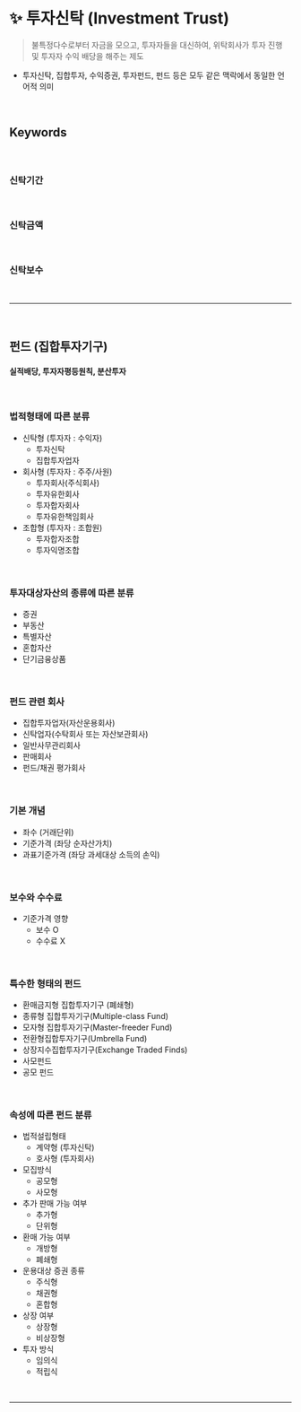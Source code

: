 # ✨ 투자신탁 (Investment Trust)
> 불특정다수로부터 자금을 모으고, 투자자들을 대신하여, 위탁회사가 투자 진행 및 투자자 수익 배당을 해주는 제도
* 투자신탁, 집합투자, 수익증권, 투자펀드, 펀드 등은 모두 같은 맥락에서 동일한 언어적 의미
 
<br>

## Keywords
#### 

<br>

### 신탁기간

<br>

### 신탁금액

<br>

### 신탁보수

<br>
<hr>
<br>

## 펀드 (집합투자기구)
#### 실적배당, 투자자평등원칙, 분산투자

<br>

### 법적형태에 따른 분류
* 신탁형 (투자자 : 수익자)
  * 투자신탁
  * 집합투자업자
* 회사형 (투자자 : 주주/사원)
  * 투자회사(주식회사)
  * 투자유한회사
  * 투자합자회사
  * 투자유한책임회사
* 조합형 (투자자 : 조합원)
  * 투자합자조합
  * 투자익명조합

<br>

### 투자대상자산의 종류에 따른 분류
* 증권
* 부동산
* 특별자산
* 혼합자산
* 단기금융상품

<br>

### 펀드 관련 회사
* 집합투자업자(자산운용회사)
* 신탁업자(수탁회사 또는 자산보관회사)
* 일반사무관리회사
* 판매회사
* 펀드/채권 평가회사

<br>

### 기본 개념
* 좌수 (거래단위)
* 기준가격 (좌당 순자산가치)
* 과표기준가격 (좌당 과세대상 소득의 손익) 

<br>

### 보수와 수수료
* 기준가격 영향
  * 보수 O
  * 수수료 X

<br>

### 특수한 형태의 펀드
* 환매금지형 집합투자기구 (폐쇄형)
* 종류형 집합투자기구(Multiple-class Fund)
* 모자형 집합투자기구(Master-freeder Fund)
* 전환형집합투자기구(Umbrella Fund)
* 상장지수집합투자기구(Exchange Traded Finds)
* 사모펀드
* 공모 펀드

<br>

### 속성에 따른 펀드 분류
* 법적설립형태
  * 계약형 (투자신탁)
  * 호사형 (투자회사)
* 모집방식
  * 공모형
  * 사모형
* 추가 판매 가능 여부
  * 추가형
  * 단위형
* 환매 가능 여부
  * 개방형
  * 폐쇄형
* 운용대상 증권 종류
  * 주식형
  * 채권형
  * 혼합형
* 상장 여부
  * 상장형
  * 비상장형
* 투자 방식
  * 임의식
  * 적립식

<br>
<hr>
<br>
